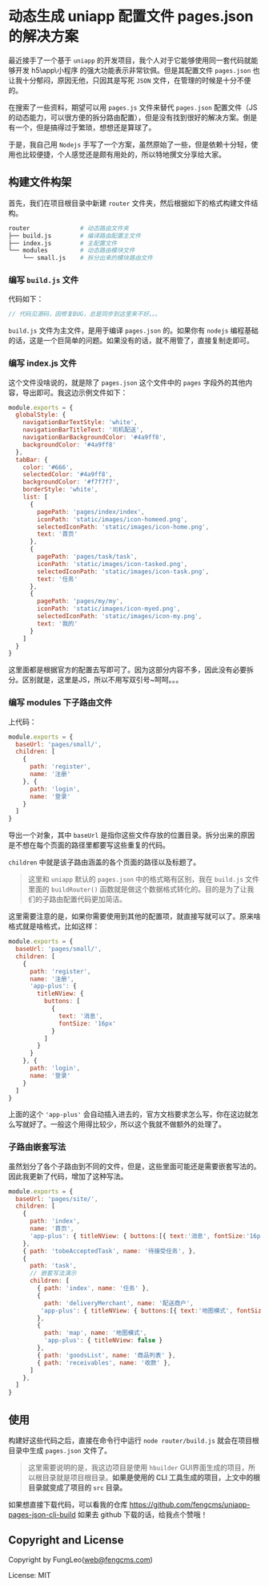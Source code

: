 # 动态生成 uniapp 配置文件 pages.json 的解决方案

最近接手了一个基于 `uniapp` 的开发项目，我个人对于它能够使用同一套代码就能够开发 h5\app\小程序 的强大功能表示非常钦佩。但是其配置文件 `pages.json` 也让我十分郁闷，原因无他，只因其是写死 `JSON` 文件，在管理的时候是十分不便的。

在搜索了一些资料，期望可以用 `pages.js` 文件来替代 `pages.json` 配置文件（JS的动态能力，可以很方便的拆分路由配置），但是没有找到很好的解决方案。倒是有一个，但是搞得过于繁琐，想想还是算球了。

于是，我自己用 `Nodejs` 手写了一个方案，虽然原始了一些，但是依赖十分轻，使用也比较便捷，个人感觉还是颇有用处的，所以特地撰文分享给大家。


## 构建文件构架

首先，我们在项目根目录中新建 `router` 文件夹，然后根据如下的格式构建文件结构。


```bash
router              # 动态路由文件夹
├── build.js        # 编译路由配置主文件
├── index.js        # 主配置文件
└── modules         # 动态路由模块文件
    └── small.js    # 拆分出来的模块路由文件
```

### 编写 `build.js` 文件

代码如下：

```js
// 代码见源码，因修复BUG，总是同步到这里来不好。。。
```

`build.js` 文件为主文件，是用于编译 `pages.json` 的。如果你有 `nodejs` 编程基础的话，这是一个巨简单的问题。如果没有的话，就不用管了，直接复制走即可。

### 编写 index.js 文件

这个文件没啥说的，就是除了 `pages.json` 这个文件中的 `pages` 字段外的其他内容，导出即可。我这边示例文件如下：

```js
module.exports = {
  globalStyle: {
    navigationBarTextStyle: 'white',
    navigationBarTitleText: '司机配送',
    navigationBarBackgroundColor: '#4a9ff8',
    backgroundColor: '#4a9ff8'
  },
  tabBar: {
    color: '#666',
    selectedColor: '#4a9ff8',
    backgroundColor: '#f7f7f7',
    borderStyle: 'white',
    list: [
      {
        pagePath: 'pages/index/index',
        iconPath: 'static/images/icon-homeed.png',
        selectedIconPath: 'static/images/icon-home.png',
        text: '首页'
      },
      {
        pagePath: 'pages/task/task',
        iconPath: 'static/images/icon-tasked.png',
        selectedIconPath: 'static/images/icon-task.png',
        text: '任务'
      },
      {
        pagePath: 'pages/my/my',
        iconPath: 'static/images/icon-myed.png',
        selectedIconPath: 'static/images/icon-my.png',
        text: '我的'
      }
    ]
  }
}
```
这里面都是根据官方的配置去写即可了。因为这部分内容不多，因此没有必要拆分。区别就是，这里是JS，所以不用写双引号~呵呵。。。

### 编写 modules 下子路由文件

上代码：

```js
module.exports = {
  baseUrl: 'pages/small/',
  children: [
    {
      path: 'register',
      name: '注册'
    }, {
      path: 'login',
      name: '登录'
    }
  ]
}
```
导出一个对象，其中 `baseUrl` 是指你这些文件存放的位置目录。拆分出来的原因是不想在每个页面的路径里都要写这些重复的代码。

`children` 中就是该子路由涵盖的各个页面的路径以及标题了。

> 这里和 `uniapp` 默认的 `pages.json` 中的格式略有区别，我在 `build.js` 文件里面的 `buildRouter()` 函数就是做这个数据格式转化的。目的是为了让我们的子路由配置代码更加简洁。

这里需要注意的是，如果你需要使用到其他的配置项，就直接写就可以了。原来啥格式就是啥格式，比如这样：


```js
module.exports = {
  baseUrl: 'pages/small/',
  children: [
    {
      path: 'register',
      name: '注册',
      'app-plus': {
        titleNView: {
          buttons: [
            {
              text: '消息',
              fontSize: '16px'
            }
          ]
        }
      }
    }, {
      path: 'login',
      name: '登录'
    }
  ]
}

```

上面的这个 `'app-plus'` 会自动插入进去的，官方文档要求怎么写，你在这边就怎么写就好了。一般这个用得比较少，所以这个我就不做额外的处理了。

### 子路由嵌套写法

虽然划分了各个子路由到不同的文件，但是，这些里面可能还是需要嵌套写法的。因此我更新了代码，增加了这种写法。

```js
module.exports = {
  baseUrl: 'pages/site/',
  children: [
    {
      path: 'index',
      name: '首页',
      'app-plus': { titleNView: { buttons:[{ text:'消息', fontSize:'16px' }] } }
    },
    { path: 'tobeAcceptedTask', name: '待接受任务', },
    {
      path: 'task',
      // 嵌套写法演示
      children: [
        { path: 'index', name: '任务' },
        {
          path: 'deliveryMerchant', name: '配送商户',
         'app-plus': { titleNView: { buttons:[{ text:'地图模式', fontSize:'14px', width: '76px' }] } }
        },
        {
          path: 'map', name: '地图模式',
          'app-plus': { titleNView: false }
        },
        { path: 'goodsList', name: '商品列表' },
        { path: 'receivables', name: '收款' },
      ]
    },
  ]
}
```

## 使用

构建好这些代码之后，直接在命令行中运行 `node router/build.js` 就会在项目根目录中生成 `pages.json` 文件了。

> 这里需要说明的是，我这边项目是使用 `hbuilder` GUI界面生成的项目，所以根目录就是项目根目录。**如果是使用的 CLI 工具生成的项目，上文中的根目录就变成了项目的 `src` 目录。**

如果想直接下载代码，可以看我的仓库 https://github.com/fengcms/uniapp-pages-json-cli-build 如果去 github 下载的话，给我点个赞哦！

## Copyright and License

Copyright by FungLeo(web@fengcms.com)

License: MIT

